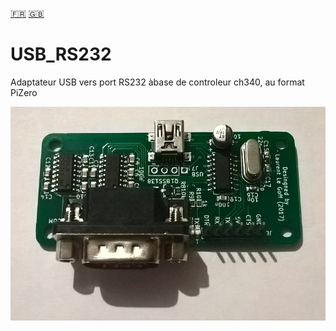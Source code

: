[:fr:](LISEZMOI.md) [:uk:](README.md)

# USB_RS232

Adaptateur USB vers port RS232 àbase de controleur ch340, au format PiZero

![](IMG/USB_RS232.jpg)
